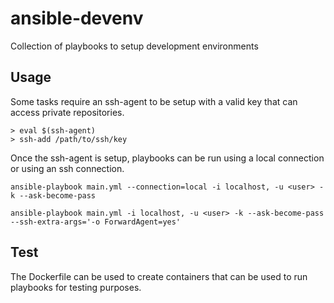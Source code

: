# ansible-devenv

Collection of playbooks to setup development environments

## Usage

Some tasks require an ssh-agent to be setup with a valid key that can access
private repositories.

```
> eval $(ssh-agent)
> ssh-add /path/to/ssh/key
```

Once the ssh-agent is setup, playbooks can be run using a local connection or
using an ssh connection.

```
ansible-playbook main.yml --connection=local -i localhost, -u <user> -k --ask-become-pass
```

```
ansible-playbook main.yml -i localhost, -u <user> -k --ask-become-pass --ssh-extra-args='-o ForwardAgent=yes'
```

## Test

The Dockerfile can be used to create containers that can be used to run
playbooks for testing purposes.

